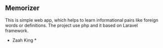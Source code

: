 ## Memorizer

This is simple web app, which helps to learn informational pairs like foreign words or definitions. The project use php and it based on Laravel framework.




* Zaah King *